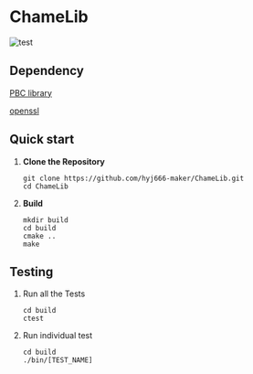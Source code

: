 # ChameLib

![test](https://github.com/Hugu1e/ChameLib/actions/workflows/test.yml/badge.svg)

## Dependency

[PBC library](http://crypto.stanford.edu/pbc/)

[openssl](https://github.com/openssl/openssl.git)

## Quick start

1. **Clone the Repository**

   ```
   git clone https://github.com/hyj666-maker/ChameLib.git
   cd ChameLib
   ```

2. **Build**

   ```
   mkdir build
   cd build
   cmake ..
   make
   ```

## Testing

1. Run all the Tests

   ```
   cd build
   ctest
   ```

2. Run individual test

   ```
   cd build
   ./bin/[TEST_NAME]
   ```
